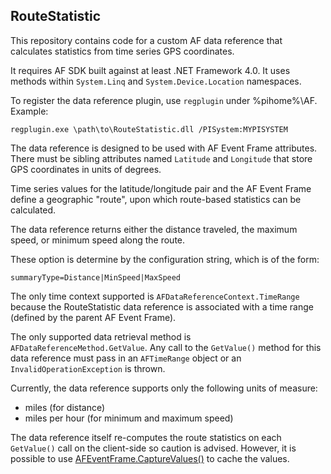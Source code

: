 ## RouteStatistic
This repository contains code for a custom AF data reference that calculates statistics from time series GPS coordinates.

It requires AF SDK built against at least .NET Framework 4.0. It uses methods within `System.Linq` and `System.Device.Location` namespaces.

To register the data reference plugin, use `regplugin` under %pihome%\AF\. Example:

```
regplugin.exe \path\to\RouteStatistic.dll /PISystem:MYPISYSTEM
```

The data reference is designed to be used with AF Event Frame attributes. There must be sibling attributes named `Latitude` and `Longitude` that store GPS coordinates in units of degrees.

Time series values for the latitude/longitude pair and the AF Event Frame define a geographic "route", upon which route-based statistics can be calculated.

The data reference returns either the distance traveled, the maximum speed, or minimum speed along the route.

These option is determine by the configuration string, which is of the form:

```
summaryType=Distance|MinSpeed|MaxSpeed
```

The only time context supported is `AFDataReferenceContext.TimeRange` because the RouteStatistic data reference is associated with a time range (defined by the parent AF Event Frame).

The only supported data retrieval method is `AFDataReferenceMethod.GetValue`. Any call to the `GetValue()` method for this data reference must pass in an `AFTimeRange` object or an `InvalidOperationException` is thrown.

Currently, the data reference supports only the following units of measure:

- miles (for distance)
- miles per hour (for minimum and maximum speed)

The data reference itself re-computes the route statistics on each `GetValue()` call on the client-side so caution is advised. However, it is possible to use [AFEventFrame.CaptureValues()](https://techsupport.osisoft.com/Documentation/PI-AF-SDK/html/M_OSIsoft_AF_EventFrame_AFEventFrame_CaptureValues.htm) to cache the values.
